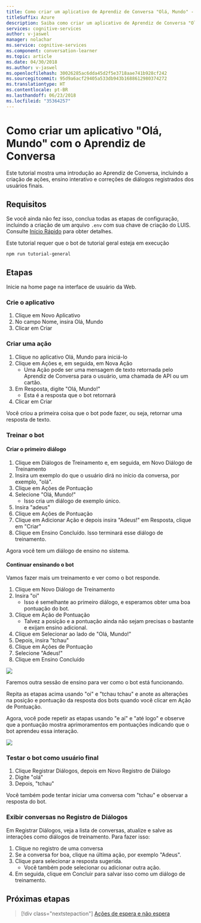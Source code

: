 ```yaml
---
title: Como criar um aplicativo de Aprendiz de Conversa "Olá, Mundo" - Serviços Cognitivos da Microsoft | Microsoft Docs
titleSuffix: Azure
description: Saiba como criar um aplicativo de Aprendiz de Conversa "Olá, Mundo".
services: cognitive-services
author: v-jaswel
manager: nolachar
ms.service: cognitive-services
ms.component: conversation-learner
ms.topic: article
ms.date: 04/30/2018
ms.author: v-jaswel
ms.openlocfilehash: 30026285ac6dda45d2f5e3718aae741b928cf242
ms.sourcegitcommit: 95d9a6acf29405a533db943b1688612980374272
ms.translationtype: HT
ms.contentlocale: pt-BR
ms.lasthandoff: 06/23/2018
ms.locfileid: "35364257"
---
```

# <a name="how-to-create-a-hello-world-application-with-conversation-learner"></a>Como criar um aplicativo "Olá, Mundo" com o Aprendiz de Conversa

Este tutorial mostra uma introdução ao Aprendiz de Conversa, incluindo a criação de ações, ensino interativo e correções de diálogos registrados dos usuários finais.

## <a name="requirements"></a>Requisitos
Se você ainda não fez isso, conclua todas as etapas de configuração, incluindo a criação de um arquivo `.env` com sua chave de criação do LUIS.  Consulte [Início Rápido](https://github.com/Microsoft/ConversationLearner-Samples) para obter detalhes.

Este tutorial requer que o bot de tutorial geral esteja em execução

    npm run tutorial-general

## <a name="steps"></a>Etapas

Inicie na home page na interface de usuário da Web.

### <a name="create-the-app"></a>Crie o aplicativo
1. Clique em Novo Aplicativo
2. No campo Nome, insira Olá, Mundo
3. Clicar em Criar

### <a name="create-an-action"></a>Criar uma ação

1. Clique no aplicativo Olá, Mundo para iniciá-lo
2. Clique em Ações e, em seguida, em Nova Ação
    - Uma Ação pode ser uma mensagem de texto retornada pelo Aprendiz de Conversa para o usuário, uma chamada de API ou um cartão.
3. Em Resposta, digite "Olá, Mundo!"
    - Esta é a resposta que o bot retornará
4. Clicar em Criar

Você criou a primeira coisa que o bot pode fazer, ou seja, retornar uma resposta de texto.

### <a name="train-the-bot"></a>Treinar o bot

#### <a name="create-the-first-dialog"></a>Criar o primeiro diálogo

1. Clique em Diálogos de Treinamento e, em seguida, em Novo Diálogo de Treinamento
2. Insira um exemplo do que o usuário dirá no início da conversa, por exemplo, "olá".
3. Clique em Ações de Pontuação
4. Selecione "Olá, Mundo!"
    - Isso cria um diálogo de exemplo único. 
2. Insira "adeus"
3. Clique em Ações de Pontuação
4. Clique em Adicionar Ação e depois insira "Adeus!" em Resposta, clique em "Criar"
5. Clique em Ensino Concluído. Isso terminará esse diálogo de treinamento.

Agora você tem um diálogo de ensino no sistema.

#### <a name="continue-teaching-the-bot"></a>Continuar ensinando o bot
Vamos fazer mais um treinamento e ver como o bot responde.

1. Clique em Novo Diálogo de Treinamento
2. Insira "oi"
    - Isso é semelhante ao primeiro diálogo, e esperamos obter uma boa pontuação do bot.
2. Clique em Ação de Pontuação
    - Talvez a posição e a pontuação ainda não sejam precisas o bastante e exijam ensino adicional.
3. Clique em Selecionar ao lado de "Olá, Mundo!"
4. Depois, insira "tchau"
5. Clique em Ações de Pontuação
6. Selecione "Adeus!"
7. Clique em Ensino Concluído

![](../media/tutorial1_actions.PNG)

Faremos outra sessão de ensino para ver como o bot está funcionando.

Repita as etapas acima usando "oi" e "tchau tchau" e anote as alterações na posição e pontuação da resposta dos bots quando você clicar em Ação de Pontuação.

Agora, você pode repetir as etapas usando "e aí" e "até logo" e observe que a pontuação mostra aprimoramentos em pontuações indicando que o bot aprendeu essa interação.

![](../media/tutorial1_dialogs.PNG)

### <a name="test-the-bot-as-an-end-user"></a>Testar o bot como usuário final

1. Clique Registrar Diálogos, depois em Novo Registro de Diálogo
2. Digite "olá"
3. Depois, "tchau"

Você também pode tentar iniciar uma conversa com "tchau" e observar a resposta do bot.

### <a name="view-conversations-in-the-log-dialogs"></a>Exibir conversas no Registro de Diálogos

Em Registrar Diálogos, veja a lista de conversas, atualize e salve as interações como diálogos de treinamento. Para fazer isso:

1. Clique no registro de uma conversa
2. Se a conversa for boa, clique na última ação, por exemplo "Adeus".
3. Clique para selecionar a resposta sugerida. 
    - Você também pode selecionar ou adicionar outra ação.
4. Em seguida, clique em Concluir para salvar isso como um diálogo de treinamento.

## <a name="next-steps"></a>Próximas etapas

> [!div class="nextstepaction"]
> [Ações de espera e não espera](./2-wait-vs-nonwait-actions.md)